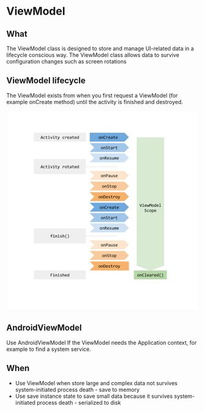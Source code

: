 # ViewModel

## What
The ViewModel class is designed to store and manage UI-related data in a lifecycle conscious way. The ViewModel class allows data to survive configuration changes such as screen rotations

## ViewModel lifecycle
The ViewModel exists from when you first request a ViewModel (for example onCreate method) until the activity is finished and destroyed.

!['viewmodel-lifecycle'](viewmodel-lifecycle.png)
## AndroidViewModel
Use AndroidViewModel If the ViewModel needs the Application context, for example to find a system service.

## When
- Use ViewModel when store large and complex data not survives system-initiated process death - save to memory
- Use save instance state to save small data because it survives system-initiated process death - serialized to disk
